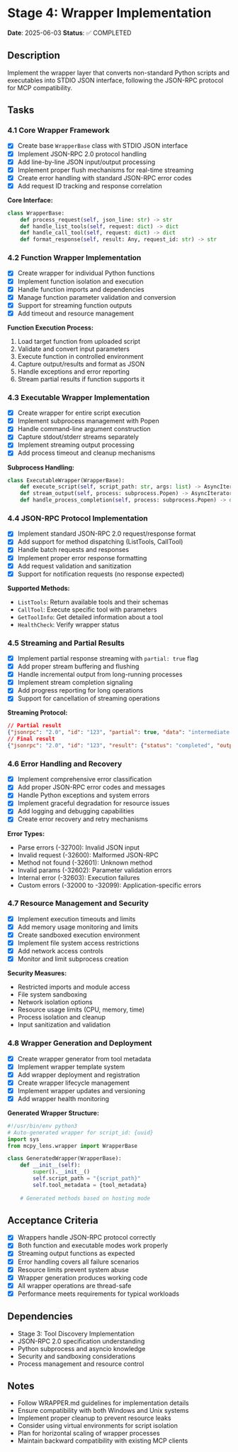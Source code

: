# Stage 4: Wrapper Implementation

**Date**: 2025-06-03
**Status**: ✅ COMPLETED

## Description

Implement the wrapper layer that converts non-standard Python scripts and executables into STDIO JSON interface, following the JSON-RPC protocol for MCP compatibility.

## Tasks

### 4.1 Core Wrapper Framework
- [x] Create base `WrapperBase` class with STDIO JSON interface
- [x] Implement JSON-RPC 2.0 protocol handling
- [x] Add line-by-line JSON input/output processing
- [x] Implement proper flush mechanisms for real-time streaming
- [x] Create error handling with standard JSON-RPC error codes
- [x] Add request ID tracking and response correlation

**Core Interface:**
```python
class WrapperBase:
    def process_request(self, json_line: str) -> str
    def handle_list_tools(self, request: dict) -> dict
    def handle_call_tool(self, request: dict) -> dict
    def format_response(self, result: Any, request_id: str) -> str
```

### 4.2 Function Wrapper Implementation
- [x] Create wrapper for individual Python functions
- [x] Implement function isolation and execution
- [x] Handle function imports and dependencies
- [x] Manage function parameter validation and conversion
- [x] Support for streaming function outputs
- [x] Add timeout and resource management

**Function Execution Process:**
1. Load target function from uploaded script
2. Validate and convert input parameters
3. Execute function in controlled environment
4. Capture output/results and format as JSON
5. Handle exceptions and error reporting
6. Stream partial results if function supports it

### 4.3 Executable Wrapper Implementation
- [x] Create wrapper for entire script execution
- [x] Implement subprocess management with Popen
- [x] Handle command-line argument construction
- [x] Capture stdout/stderr streams separately
- [x] Implement streaming output processing
- [x] Add process timeout and cleanup mechanisms

**Subprocess Handling:**
```python
class ExecutableWrapper(WrapperBase):
    def execute_script(self, script_path: str, args: list) -> AsyncIterator[dict]
    def stream_output(self, process: subprocess.Popen) -> AsyncIterator[str]
    def handle_process_completion(self, process: subprocess.Popen) -> dict
```

### 4.4 JSON-RPC Protocol Implementation
- [x] Implement standard JSON-RPC 2.0 request/response format
- [x] Add support for method dispatching (ListTools, CallTool)
- [x] Handle batch requests and responses
- [x] Implement proper error response formatting
- [x] Add request validation and sanitization
- [x] Support for notification requests (no response expected)

**Supported Methods:**
- `ListTools`: Return available tools and their schemas
- `CallTool`: Execute specific tool with parameters
- `GetToolInfo`: Get detailed information about a tool
- `HealthCheck`: Verify wrapper status

### 4.5 Streaming and Partial Results
- [x] Implement partial response streaming with `partial: true` flag
- [x] Add proper stream buffering and flushing
- [x] Handle incremental output from long-running processes
- [x] Implement stream completion signaling
- [x] Add progress reporting for long operations
- [x] Support for cancellation of streaming operations

**Streaming Protocol:**
```json
// Partial result
{"jsonrpc": "2.0", "id": "123", "partial": true, "data": "intermediate output"}
// Final result
{"jsonrpc": "2.0", "id": "123", "result": {"status": "completed", "output": "final result"}}
```

### 4.6 Error Handling and Recovery
- [x] Implement comprehensive error classification
- [x] Add proper JSON-RPC error codes and messages
- [x] Handle Python exceptions and system errors
- [x] Implement graceful degradation for resource issues
- [x] Add logging and debugging capabilities
- [x] Create error recovery and retry mechanisms

**Error Types:**
- Parse errors (-32700): Invalid JSON input
- Invalid request (-32600): Malformed JSON-RPC
- Method not found (-32601): Unknown method
- Invalid params (-32602): Parameter validation errors
- Internal error (-32603): Execution failures
- Custom errors (-32000 to -32099): Application-specific errors

### 4.7 Resource Management and Security
- [x] Implement execution timeouts and limits
- [x] Add memory usage monitoring and limits
- [x] Create sandboxed execution environment
- [x] Implement file system access restrictions
- [x] Add network access controls
- [x] Monitor and limit subprocess creation

**Security Measures:**
- Restricted imports and module access
- File system sandboxing
- Network isolation options
- Resource usage limits (CPU, memory, time)
- Process isolation and cleanup
- Input sanitization and validation

### 4.8 Wrapper Generation and Deployment
- [x] Create wrapper generator from tool metadata
- [x] Implement wrapper template system
- [x] Add wrapper deployment and registration
- [x] Create wrapper lifecycle management
- [x] Implement wrapper updates and versioning
- [x] Add wrapper health monitoring

**Generated Wrapper Structure:**
```python
#!/usr/bin/env python3
# Auto-generated wrapper for script_id: {uuid}
import sys
from mcpy_lens.wrapper import WrapperBase

class GeneratedWrapper(WrapperBase):
    def __init__(self):
        super().__init__()
        self.script_path = "{script_path}"
        self.tool_metadata = {tool_metadata}
    
    # Generated methods based on hosting mode
```

## Acceptance Criteria

- [x] Wrappers handle JSON-RPC protocol correctly
- [x] Both function and executable modes work properly
- [x] Streaming output functions as expected
- [x] Error handling covers all failure scenarios
- [x] Resource limits prevent system abuse
- [x] Wrapper generation produces working code
- [x] All wrapper operations are thread-safe
- [x] Performance meets requirements for typical workloads

## Dependencies

- Stage 3: Tool Discovery Implementation
- JSON-RPC 2.0 specification understanding
- Python subprocess and asyncio knowledge
- Security and sandboxing considerations
- Process management and resource control

## Notes

- Follow WRAPPER.md guidelines for implementation details
- Ensure compatibility with both Windows and Unix systems
- Implement proper cleanup to prevent resource leaks
- Consider using virtual environments for script isolation
- Plan for horizontal scaling of wrapper processes
- Maintain backward compatibility with existing MCP clients
